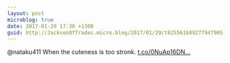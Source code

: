 ```yaml
---
layout: post
microblog: true
date: 2017-01-29 17:30 +1300
guid: http://JacksonOfTrades.micro.blog/2017/01/29/t825561689277947905.html
---
```

@nataku411 When the cuteness is too stronk. [t.co/0NuAp16DN...](https://t.co/0NuAp16DNs)
